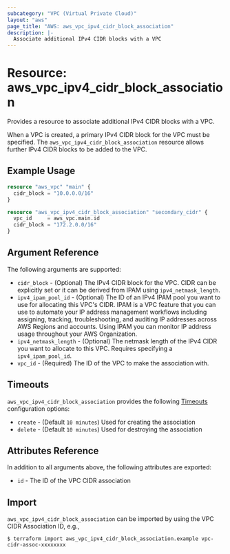 ```yaml
---
subcategory: "VPC (Virtual Private Cloud)"
layout: "aws"
page_title: "AWS: aws_vpc_ipv4_cidr_block_association"
description: |-
  Associate additional IPv4 CIDR blocks with a VPC
---
```


# Resource: aws_vpc_ipv4_cidr_block_association

Provides a resource to associate additional IPv4 CIDR blocks with a VPC.

When a VPC is created, a primary IPv4 CIDR block for the VPC must be specified.
The `aws_vpc_ipv4_cidr_block_association` resource allows further IPv4 CIDR blocks to be added to the VPC.

## Example Usage

```terraform
resource "aws_vpc" "main" {
  cidr_block = "10.0.0.0/16"
}

resource "aws_vpc_ipv4_cidr_block_association" "secondary_cidr" {
  vpc_id     = aws_vpc.main.id
  cidr_block = "172.2.0.0/16"
}
```

## Argument Reference

The following arguments are supported:

* `cidr_block` - (Optional) The IPv4 CIDR block for the VPC. CIDR can be explicitly set or it can be derived from IPAM using `ipv4_netmask_length`.
* `ipv4_ipam_pool_id` - (Optional) The ID of an IPv4 IPAM pool you want to use for allocating this VPC's CIDR. IPAM is a VPC feature that you can use to automate your IP address management workflows including assigning, tracking, troubleshooting, and auditing IP addresses across AWS Regions and accounts. Using IPAM you can monitor IP address usage throughout your AWS Organization.
* `ipv4_netmask_length` - (Optional) The netmask length of the IPv4 CIDR you want to allocate to this VPC. Requires specifying a `ipv4_ipam_pool_id`.
* `vpc_id` - (Required) The ID of the VPC to make the association with.

## Timeouts

`aws_vpc_ipv4_cidr_block_association` provides the following
[Timeouts](https://www.terraform.io/docs/configuration/blocks/resources/syntax.html#operation-timeouts) configuration options:

- `create` - (Default `10 minutes`) Used for creating the association
- `delete` - (Default `10 minutes`) Used for destroying the association

## Attributes Reference

In addition to all arguments above, the following attributes are exported:

* `id` - The ID of the VPC CIDR association

## Import

`aws_vpc_ipv4_cidr_block_association` can be imported by using the VPC CIDR Association ID, e.g.,

```
$ terraform import aws_vpc_ipv4_cidr_block_association.example vpc-cidr-assoc-xxxxxxxx
```
